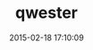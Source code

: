 ---
layout: post
title:  "qwester"
repo:   "reggieb/qwester"
date:   2015-02-18 17:10:09
gemurl: https://github.com/reggieb/qwester
---